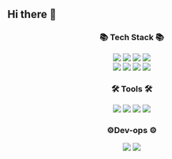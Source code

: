 ## Hi there 👋

<div align=center>
   
   ### 📚 Tech Stack 📚
   <div align=center>
      <img src="https://img.shields.io/badge/java-%23ED8B00.svg?style=for-the-badge&logo=java&logoColor=white">
      <img src="https://img.shields.io/badge/spring-%236DB33F.svg?style=for-the-badge&logo=spring&logoColor=white">
      <img src="https://img.shields.io/badge/spring security-%236DB33F.svg?style=for-the-badge&logo=spring security&logoColor=white">
      <img src="https://img.shields.io/badge/JWT-black?style=for-the-badge&logo=JSON%20web%20tokens" />
   </div>

   
   <div align=center>
      <img src="https://img.shields.io/badge/mysql-%2300f.svg?style=for-the-badge&logo=mysql&logoColor=white">
      <img src="https://img.shields.io/badge/postgresql-%23316192.svg?style=for-the-badge&logo=postgresql&logoColor=white">
      <img src="https://img.shields.io/badge/Linux-FCC624?style=for-the-badge&logo=linux&logoColor=black" />
      <img src="https://img.shields.io/badge/r-%23276DC3.svg?style=for-the-badge&logo=r&logoColor=white">
   </div>

   
  ### 🛠 Tools 🛠
  <div align=center>
    <img src="https://img.shields.io/badge/IntelliJ IDEA-000000.svg?style=for-the-badge&logo=intellij-idea&logoColor=white">
    <img src="https://img.shields.io/badge/Datagrip-000000.svg?style=for-the-badge&logo=datagrip&logoColor=white">
    <img src="https://img.shields.io/badge/RStudio-4285F4?style=for-the-badge&logo=rstudio&logoColor=white">
    <img src="https://img.shields.io/badge/Visual%20Studio-5C2D91.svg?style=for-the-badge&logo=visual-studio&logoColor=white" />
  </div>

   
  ### ⚙️Dev-ops ⚙️
  <div align=center>
    <img src="https://img.shields.io/badge/AWS-%23FF9900.svg?style=for-the-badge&logo=amazon-aws&logoColor=white">
    <img src="https://img.shields.io/badge/nginx-%23009639.svg?style=for-the-badge&logo=nginx&logoColor=white" />
  </div>
</div>
